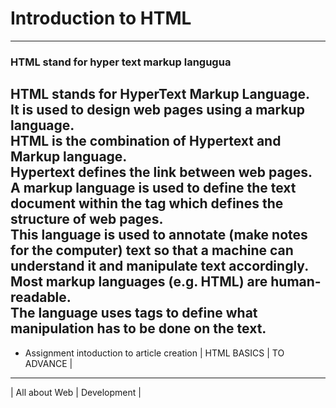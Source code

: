 # Introduction to HTML
--------------------------------------
### HTML stand for hyper text markup langugua
HTML stands for HyperText Markup Language. <br>It is used to design web pages using a markup language. <br>HTML is the combination of Hypertext and Markup language. <br>Hypertext defines the link between web pages. <br>A markup language is used to define the text document within the tag which defines the structure of web pages. <br>This language is used to annotate (make notes for the computer) text so that a machine can understand it and manipulate text accordingly. <br>Most markup languages (e.g. HTML) are human-readable. <br>The language uses tags to define what manipulation has to be done on the text.
----------------------------------------
* Assignment
intoduction to article creation
| HTML BASICS	| TO ADVANCE |
------------------------------
| All about Web	| Development |
